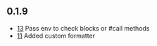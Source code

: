 ## 0.1.9
- [13](https://github.com/shlima/health_bit/pull/13) Pass env to check blocks or #call methods
- [11](https://github.com/shlima/health_bit/issues/11) Added custom formatter
